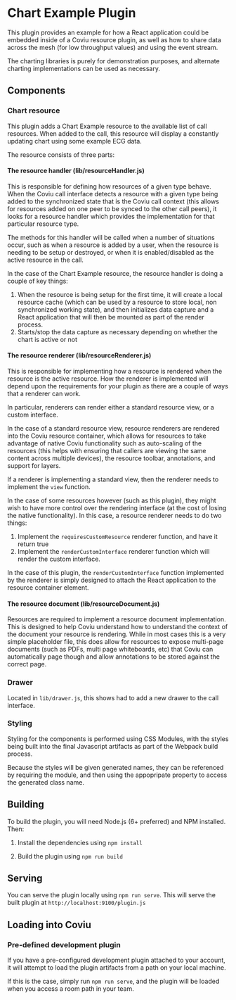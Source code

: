 # Chart Example Plugin

This plugin provides an example for how a React application could be embedded inside of a Coviu resource plugin, as well
as how to share data across the mesh (for low throughput values) and using the event stream.

The charting libraries is purely for demonstration purposes, and alternate charting implementations can be used as necessary.

## Components

### Chart resource

This plugin adds a Chart Example resource to the available list of call resources. When added to the call, this resource will display a constantly updating chart using some example ECG data.

The resource consists of three parts:

#### The resource handler (lib/resourceHandler.js)
This is responsible for defining how resources of a given type behave. When the Coviu call interface detects a resource with a given type being added to the synchronized state that is the Coviu call context (this allows for resources added on one peer to be synced to the other call peers), it looks for a resource handler which provides the implementation for that particular resource type.

The methods for this handler will be called when a number of situations occur, such as when a resource is added by a user, when the resource is needing to be setup or destroyed, or when it is enabled/disabled as the active resource in the call.

In the case of the Chart Example resource, the resource handler is doing a couple of key things:

1. When the resource is being setup for the first time, it will create a local resource cache (which can be used by a resource to store local, non synchronized working state), and then initializes data capture and a React application that will then be mounted as part of the render process.
2. Starts/stop the data capture as necessary depending on whether the chart is active or not

#### The resource renderer (lib/resourceRenderer.js)
This is responsible for implementing how a resource is rendered when the resource is the active resource. How the renderer is implemented will depend upon the requirements for your plugin as there are a couple of ways that a renderer can work.

In particular, renderers can render either a standard resource view, or a custom interface.

In the case of a standard resource view, resource renderers are rendered into the Coviu resource container, which allows for resources to take advantage of native Coviu functionality such as auto-scaling of the resources (this helps with ensuring that callers are viewing the same content across multiple devices), the resource toolbar, annotations, and support for layers.

If a renderer is implementing a standard view, then the renderer needs to implement the `view` function.

In the case of some resources however (such as this plugin), they might wish to have more control over the rendering interface (at the cost of losing the native functionality). In this case, a resource renderer needs to do two things:
1. Implement the `requiresCustomResource` renderer function, and have it return true
2. Implement the `renderCustomInterface` renderer function which will render the custom interface.

In the case of this plugin, the `renderCustomInterface` function implemented by the renderer is simply designed to attach the React application to the resource container element.

#### The resource document (lib/resourceDocument.js)
Resources are required to implement a resource document implementation. This is designed to help Coviu understand how to understand the context of the document your resource is rendering. While in most cases this is a very simple placeholder file, this does allow for resources to expose multi-page documents (such as PDFs, multi page whiteboards, etc) that Coviu can automatically page though and allow annotations to be stored against the correct page.

### Drawer

Located in `lib/drawer.js`, this shows had to add a new drawer to the call interface. 

### Styling

Styling for the components is performed using CSS Modules, with the styles being built into the final Javascript artifacts as part of the Webpack build process.

Because the styles will be given generated names, they can be referenced by requiring the module, and then using the appopripate property to access the generated class name.

## Building

To build the plugin, you will need Node.js (6+ preferred) and NPM installed. Then:

1. Install the dependencies using `npm install`

2. Build the plugin using `npm run build`

## Serving

You can serve the plugin locally using `npm run serve`. This will serve the built plugin at `http://localhost:9100/plugin.js`

## Loading into Coviu

### Pre-defined development plugin

If you have a pre-configured development plugin attached to your account, it will attempt to load the plugin artifacts from a path on your local machine.

If this is the case, simply run `npm run serve`, and the plugin will be loaded when you access a room path in your team.

